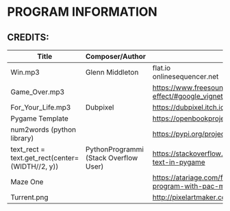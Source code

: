 # PROGRAM INFORMATION

## CREDITS:

| Title                                           | Composer/Author                       | Websites                                                     |
| ----------------------------------------------- | ------------------------------------- | ------------------------------------------------------------ |
| Win.mp3                                         | Glenn Middleton                       | flat.io<br />onlinesequencer.net                             |
| Game_Over.mp3                                   |                                       | https://www.freesoundslibrary.com/game-over-piano-sound-effect/#google_vignette |
| For_Your_Life.mp3                               | Dubpixel                              | https://dubpixel.itch.io/pixel-madness-music-pack            |
| Pygame Template                                 |                                       | https://openbookproject.net/thinkcs/python/english3e/pygame.html |
| num2words (python library)                      |                                       | https://pypi.org/project/num2words/                          |
| text_rect = text.get_rect(center=(WIDTH//2, y)) | PythonProgrammi (Stack Overflow User) | https://stackoverflow.com/questions/23982907/how-to-center-text-in-pygame |
| Maze One                                        |                                       | https://atariage.com/forums/topic/185667-maze-example-program-with-pac-man-style-sprite/ |
| Turrent.png                                     |                                       | http://pixelartmaker.com/gallery?after=663863                |

